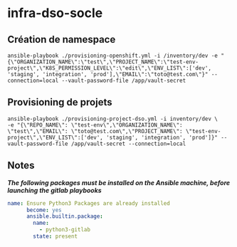 # infra-dso-socle

## Création de namespace
```shell
ansible-playbook ./provisioning-openshift.yml -i /inventory/dev -e "{\"ORGANIZATION_NAME\":\"test\",\"PROJECT_NAME\":\"test-env-project\",\"K8S_PERMISSION_LEVEL\":\"edit\",\"ENV_LIST\":['dev', 'staging', 'integration', 'prod'],\"EMAIL\":\"toto@test.com\"}" --connection=local --vault-password-file /app/vault-secret
```


## Provisioning de projets

```shell
ansible-playbook ./provisioning-project-dso.yml -i inventory/dev \
-e "{\"REPO_NAME\": \"test-env\",\"ORGANIZATION_NAME\": \"test\",\"EMAIL\": \"toto@test.com\",\"PROJECT_NAME\": \"test-env-project\",\"ENV_LIST\":['dev', 'staging', 'integration', 'prod']}" --vault-password-file /app/vault-secret --connection=local 
```

## Notes

***The following packages must be installed on the Ansible machine, before launching the gitlab playbooks***

```yaml
name: Ensure Python3 Packages are already installed
      become: yes
      ansible.builtin.package:
        name:
          - python3-gitlab
        state: present
```
